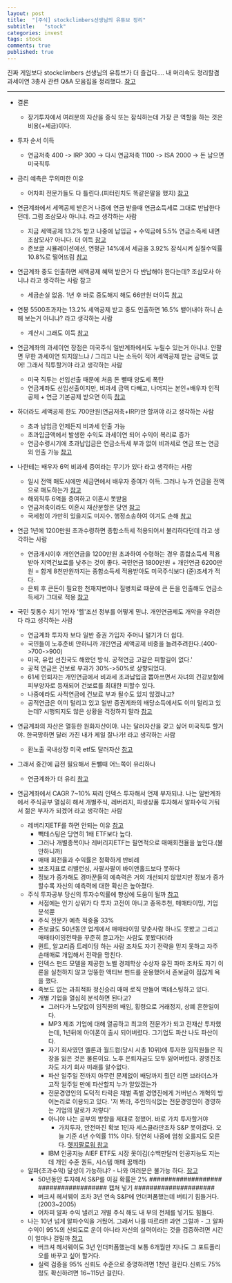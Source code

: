 ```yaml
---
layout: post
title:  "[주식] stockclimbers선생님의 유튜브 정리"
subtitle:   "stock"
categories: invest
tags: stock
comments: true
published: true
---
```


진짜 게임보다 stockclimbers 선생님의 유튜브가 더 즐겁다.... 내 머리속도 정리할겸 과세이연 3총사 관련 Q&A 모음집을 정리했다. [참고](https://www.youtube.com/watch?v=A8nrsavwPws)

---

- 결론
    * 장기투자에서 여러분의 자산을 증식 또는 잠식하는데 가장 큰 역할을 하는 것은 비용(+세금)이다.
  
- 투자 순서 이득
    * 연금저축 400 -> IRP 300 -> 다시 연금저축 1100 -> ISA 2000 -> 돈 남으면 미국직투
  
- 금리 예측은 무의미한 이유
    * 어차피 전문가들도 다 틀린다.(피터린치도 똑같은말을 했지) [참고](https://www.isabelnet.com/u-s-10-year-treasury-rate-and-forecasts-from-the-feds-quarterly-survey-of-professional-forecasters/)
  
- 연금계좌에서 세액공제 받은거 나중에 연금 받을때 연금소득세로 그대로 반납한다던데. 그럼 조삼모사 아니냐. 라고 생각하는 사람
    * 지금 세액공제 13.2% 받고 나중에 납입금 + 수익금에 5.5% 연금소즉세 내면 조삼모사? 아니다. 더 이득 [참고](https://www.youtube.com/watch?v=UcbCXbsDe-8)
    * 존보글 시뮬레이션에선, 연평균 14%에서 세금을 3.92% 잠식시켜 실질수익률 10.8%로 떨어뜨림 [참고](https://www.youtube.com/watch?v=7wTnXLryX0o)
  
- 연금계좌 중도 인출하면 세액공제 혜택 받은거 다 반납해야 한다는데? 조삼모사 아니냐 라고 생각하는 사람 참고
    * 세금손실 없음. 1년 후 바로 중도해지 해도 66만원 더이득 [참고](https://www.youtube.com/watch?v=b0Zsjqz16n8)
  
- 연봉 5500초과자는 13.2% 세액공제 받고 중도 인출하면 16.5% 뱉어내야 하니 손해 보는거 아니냐? 라고 생각하는 사람
    * 계산시 그래도 이득 [참고](https://www.youtube.com/watch?v=ch6Jdk4v7ZI)
  
- 연금계좌의 과세이연 장점은 미국주식 일반계좌에서도 누릴수 있는거 아니냐. 안팔면 무한 과세이연 되지않느냐 / 그리고 나는 소득이 적어 세액공제 받는 금액도 없어! 그래서 직투할거야 라고 생각하는 사람
    * 미국 직투는 선입선출 때문에 처음 돈 뺄때 양도세 폭탄
    * 연금계좌도 선입선출이지만, 비과세 금액 다빼고, 나머지는 본인+배우자 인적공제 + 연금 기본공제 받으면 이득 [참고](https://www.youtube.com/watch?v=U-2bysfWPeg)
  
- 하더라도 세액공제 한도 700만원(연금저축+IRP)만 할꺼야 라고 생각하는 사람
    * 초과 납입금 언제든지 비과세 인출 가능
    * 초과입금액에서 발생한 수익도 과세이연 되어 수익이 복리로 증가 
    * 연금수령시기에 초과납입금은 연금소득세 부과 없이 비과세로 연금 또는 연금외 인출 가능 [참고](https://www.youtube.com/watch?v=dpP9eb95fgc)
  
- 나한테는 배우자 6억 비과세 증여라는 무기가 있다 라고 생각하는 사람
    * 일시 전액 매도시에만 세금면에서 배우자 증여가 이득. 그러나 누가 연금을 전액으로 매도하는가 [참고](https://www.youtube.com/watch?v=qrPZy9KcBnY)
    * 해외직투 6억을 증여하고 이혼시 못받음 
    * 연금저축이라도 이혼시 재산분할은 당연 [참고](https://www.youtube.com/watch?v=FDlNuDgBF_U)
    * 국세청이 가만히 있을지도 미지수. 행정소송하여 이겨도 손해 [참고](https://www.youtube.com/watch?v=cUg8WSI2aVY)
  
- 연금 1년에 1200만원 초과수령하면 종합소득세 적용되어서 불리하다던데 라고 생각하는 사람
    * 연금개시이후 개인연금을 1200만원 초과하여 수령하는 경우 종합소득세 적용받아 지역건보료를 낮추는 것이 좋다. 국민연금 1800만원 + 개인연금 6200만원 = 합계 8천만원까지는 종합소득세 적용받아도 미국주식보다 (준)조세가 적다. 
    * 은퇴 후 큰돈이 필요한 천재지변이나 질병치료 때문에 큰 돈을 인출해도 연금소득세가 그대로 적용 [참고](https://www.youtube.com/watch?v=s8kqkIWLxHQ)
  
- 국민 뒷통수 치기 1인자 '헬'조선 정부를 어떻게 믿냐. 개인연금제도 개악을 우려한다 라고 생각하는 사람
    * 연금계좌 투자자 보다 일반 증권 가입자 주머니 털기가 더 쉽다.
    * 국민들이 노후준비 안하니까 개인연금 세액공제 비중을 늘려주려한다.(400->700->900)
    * 미국, 유럽 선진국도 해왔던 방식. 공적연금 고갈은 피할길이 없다.'
    * 공적 연금은 건보료 부과가 30%->50%로 상향되었다.
    * 61세 인퇴자는 개인연금에서 비과세 초과납입금 뽑아쓰면서 자녀의 건강보험에 피부양자로 등재되어 건보료를 최대한 피할수 있다.
    * 나중에라도 사적연금에 건보료 부과 될수도 있지 않겠냐고?
    * 공적연금은 이미 털리고 있고 일반 증권계좌의 배당소득에서도 이미 털리고 있는데? 시행되지도 않은 상황을 걱정하지 말라 [참고](https://www.youtube.com/watch?v=zTbN_ApWdww)
  
- 연금계좌의 자산은 열등한 원화자산이야. 나는 달러자산을 갖고 싶어 미국직투 할거야. 한국망하면 달러 가진 내가 제일 잘나가! 라고 생각하는 사람
    * 환노출 국내상장 미국 etf도 달러자산 [참고](https://blog.naver.com/stockclimbers/222749366031)
  
- 그래서 중간에 급전 필요해서 돈뺄때 어느쪽이 유리하나
    * 연금계좌가 더 유리 [참고](https://www.youtube.com/watch?v=fSYcdx3qHzE)
  
- 연금계좌에서 CAGR 7~10% 짜리 인덱스 투자해서 언제 부자되냐. 나는 일반계좌에서 주식공부 열심히 해서 개별주식, 레버리지, 파생상품 투자해서 알파수익 거둬서 젊은 부자가 되겠어 라고 생각하는 사람
    * 레버리지ETF를 하면 안되는 이유 [참고](https://www.youtube.com/watch?v=Q55eEtlUiPc)
        * 빽테스팅은 당연히 1배 ETF보다 높다.
        * 그러나 개별종목이나 레버리지ETF는 필연적으로 매매회전율을 높인다.(불안하니까)
        * 매매 회전율과 수익률은 정확하게 반비례
        * 보조지표로 리밸런싱, 사팔사팔이 바이앤홀드보다 못하다
        * 정보가 증가해도 경마꾼들의 예측력은 거의 개선되지 않았지만 정보가 증가할수록 자신의 예측력에 대한 확신은 높아졌다. 
    * 주식 투자공부 당신의 투자수익률에 향상에 도움이 될까 [참고](https://www.youtube.com/watch?v=bemKcA_s3IM) 
        * 서점에는 인기 상위가 다 투자 고전이 아니고 종목추천, 매매타이밍, 기업 분석뿐
        * 주식 전문가 예측 적중율 33%
        * 존보글도 50년동안 업계에서 매매타이밍 맞춘사람 하나도 못봤고 그리고 매매타이밍전략을 꾸준히 끌고가는 사람도 못봤다더라
        * 퀀트, 알고리즘 트레이딩 하는 사람 조차도 자기 전략을 믿지 못하고 자주 손매매로 개입해서 전략을 망친다.
        * 인덱스 펀드 모델을 제공한 노벨 경제학상 수상자 유진 파마 조차도 자기 이론을 실천하지 않고 엉뚱한 액티브 펀드를 운용했어서 존보글이 점잖게 욕을 했다.
        * 족보도 없는 과최적화 정신승리 매매 로직 만들어 백테스팅하고 있다.
        * 개별 기업을 열심히 분석하면 된다고?
            * 그러다가 느닷없이 임직원의 배임, 횡령으로 거래정지, 상폐 흔한일이다.
            * MP3 제조 기업에 대해 열공하고 최고의 전문가가 되고 전재산 투자했는데, 1년뒤에 아이폰이 출시 되어버렸다. 그기업도 파산 나도 파산이다.
            * 자기 회사였던 엘론과 월드컴(당시 시총 10위)에 투자한 임직원들은 직장을 잃은 것은 물론이요. 노후 은퇴자금도 모두 잃어버렸다. 경영진조차도 자기 회사 미래를 알수없다.
            * 파산 일주일 전까지 아무런 문제없이 배당까지 줬던 리먼 브라더스가 고작 일주일 만에 파산할지 누가 알았겠는가
            * 전문경영인의 도덕적 타락은 재벌 족벌 경영진에게 거버넌스 개혁의 방어논리로 이용되고 있다. '저 봐라, 주인의식없는 전문경영인이 경영하는 기업의 말로가 저렇다'
            * 아니야 나는 공부의 방향을 제대로 정했어. 바로 가치 투자할거야
                * 가치투자, 안전마진 확보 1인자 세스클라만조차 S&P 못이겼다. 오늘 기준 4년 수익률 11% 이다. 당연히 나중에 엄청 오를지도 모른다. [헷지팔로워 참고](https://hedgefollow.com/funds/Baupost+Group+Ma)
            * IBM 인공지능 AIEF ETF도 시장 못이김(수백만달러 인공지능도 지는데 개인 수준 퀀트, 시스템 매매 꿈깨라)
    * 알파(초과수익) 달성이 가능하냐? - 나와 여러분은 불가능 하다. [참고](https://www.youtube.com/watch?v=bdnGLnrAh6M)
        * 50년동안 투자해서 S&P를 이길 확률은 2%
        ###################
        ################## 캡쳐 넣기
        #####################
        * 버크셔 헤서웨이 조차 3년 연속 S&P에 언더퍼폼했는데 버티기 힘들거다.(2003~2005)
        * 어차피 알파 수익 낼려고 개별 주식 해도 내 부의 전체를 넣기도 힘들다.
    * 나는 10년 넘게 알파수익을 거뒀어. 그래서 나를 따르라!! 과연 그럴까 - 그 알파 수익이 95%의 신뢰도로 운이 아니라 자신의 실력이라는 것을 검증하려면 시간이 얼마나 걸릴까 [참고](https://www.youtube.com/watch?v=ehTnBqCGPxY)
        * 버크셔 헤서웨이도 3년 언더퍼폼했는데 보통 6개월만 지나도 그 포트폴리오를 바꾸고 싶어 할거다.
        * 실력 검증을 95% 신뢰도 수준으로 증명하려면 1천년 걸린다.신뢰도 75% 정도 확신하려면 16~115년 걸린다.
